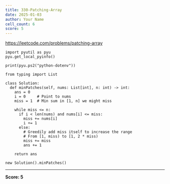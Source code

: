```yaml
---
title: 330-Patching-Array
date: 2025-01-03
author: Your Name
cell_count: 6
score: 5
---
```


https://leetcode.com/problems/patching-array


```
import pyutil as pyu
pyu.get_local_pyinfo()
```


```
print(pyu.ps2("python-dotenv"))
```


```
from typing import List
```


```
class Solution:
  def minPatches(self, nums: List[int], n: int) -> int:
    ans = 0
    i = 0     # Point to nums
    miss = 1  # Min sum in [1, n] we might miss

    while miss <= n:
      if i < len(nums) and nums[i] <= miss:
        miss += nums[i]
        i += 1
      else:
        # Greedily add miss itself to increase the range
        # From [1, miss) to [1, 2 * miss)
        miss += miss
        ans += 1

    return ans
```


```
new Solution().minPatches()
```


---
**Score: 5**